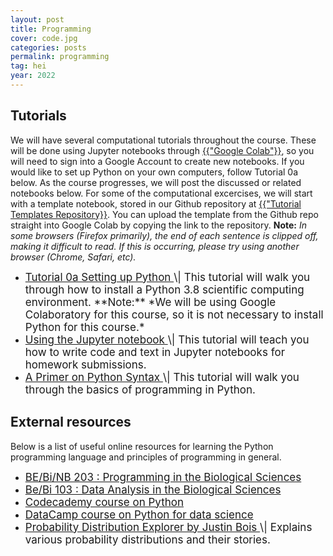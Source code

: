 ```yaml
---
layout: post
title: Programming
cover: code.jpg
categories: posts
permalink: programming
tag: hei
year: 2022
---
```


## Tutorials
We will have several computational tutorials throughout the course. These will be
done using Jupyter notebooks through <a href="https://colab.research.google.com" target="_blank">{{"Google Colab"}}</a>,
so you will need to sign into a Google Account to create new notebooks.
If you would like to set up Python on your own computers, follow Tutorial 0a below. As the
course progresses, we will post the discussed or related notebooks below. For some of the computational excercises, we will start with a template notebook, stored in our Github repository at 
<a href="https://github.com/RPGroup-PBoC/tutorial_templates" target="_blank">{{"Tutorial Templates Repository}}</a>. You can upload the template from the Github repo straight into Google Colab by copying the link to the repository. **Note:** *In some
browsers (Firefox primarily), the end of each sentence is clipped off, making
it difficult to read. If this is occurring, please try using another browser
(Chrome, Safari, etc).* 

 

* <a href="{{site.baseurl}}/code/t0a_setting_up_python.html" target="_blank" style="font-size: 17px">
  Tutorial 0a Setting up Python
  </a> <span style="font-size: 17px">
  \| This tutorial will walk
  you through how to install a Python 3.8 scientific computing environment. **Note:** *We will be using Google Colaboratory
  for this course, so it is not necessary to install Python for this course.*
  </span>

* <a href="{{site.baseurl}}/code/t0b_jupyter_notebooks.html" target="_blank" style="font-size: 17px">
  Using the Jupyter notebook
  </a> <span style="font-size: 17px">
  \| This tutorial will teach
  you how to write code and text in Jupyter notebooks for homework submissions.
  </span>

* <a href="{{site.baseurl}}/code/t0c_python_syntax_and_plotting.html" target="_blank" style="font-size: 17px">
  A Primer on Python Syntax
  </a> <span style="font-size: 17px">
  \| This tutorial
  will walk you through the basics of programming in Python.
  </span>



## External resources

Below is a list of useful online resources for learning the Python programming
language and principles of programming in general.

* <a href="http://justinbois.github.io/bootcamp/2021/" target="_blank" style="font-size: 17px">
  BE/Bi/NB 203 : Programming in the Biological
  Sciences
  </a>

* <a href="http://www.bebi103.caltech.edu" target="_blank" style="font-size: 17px">
  Be/Bi 103 : Data Analysis in the Biological
  Sciences
  </a>

* <a href="https://www.codecademy.com/learn/python" target="_blank" style="font-size: 17px">
  Codecademy course on Python
  </a>

* <a href="https://www.datacamp.com/courses/intro-to-python-for-data-science" target="_blank" style="font-size: 17px">
  DataCamp course on Python for data
  science
  </a>

* <a href="https://distribution-explorer.github.io/" target="_blank" style="font-size: 17px">
  Probability Distribution Explorer by Justin Bois
  </a> <span style="font-size: 17px">
  \| Explains various probability distributions and their stories.
  </span>
